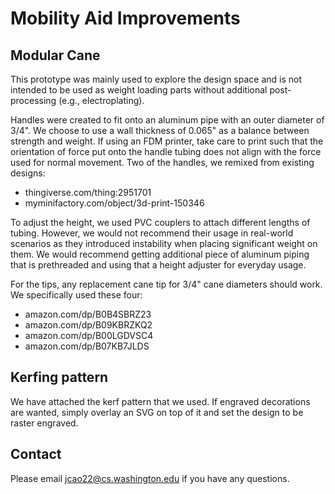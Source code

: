 # Mobility Aid Improvements
## Modular Cane
This prototype was mainly used to explore the design space and is not intended to be used as weight loading parts without additional post-processing (e.g., electroplating).

Handles were created to fit onto an aluminum pipe with an outer diameter of 3/4". We choose to use a wall thickness of 0.065" as a balance between strength and weight. If using an FDM printer, take care to print such that the orientation of force put onto the handle tubing does not align with the force used for normal movement. Two of the handles, we remixed from existing designs:
- thingiverse.com/thing:2951701
- myminifactory.com/object/3d-print-150346

To adjust the height, we used PVC couplers to attach different lengths of tubing. However, we would not recommend their usage in real-world scenarios as they introduced instability when placing significant weight on them. We would recommend getting additional piece of aluminum piping that is prethreaded and using that a height adjuster for everyday usage.

For the tips, any replacement cane tip for 3/4" cane diameters should work. We specifically used these four:
- amazon.com/dp/B0B4SBRZ23
- amazon.com/dp/B09KBRZKQ2
- amazon.com/dp/B00LGDVSC4
- amazon.com/dp/B07KB7JLDS

## Kerfing pattern
We have attached the kerf pattern that we used. If engraved decorations are wanted, simply overlay an SVG on top of it and set the design to be raster engraved.

## Contact
Please email jcao22@cs.washington.edu if you have any questions.